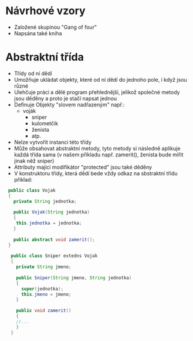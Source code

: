 # Návrhové vzory
* Založené skupinou "Gang of four"
* Napsána také kniha

# Abstraktní třída
* Třídy od ní dědí
* Umožňuje ukládat objekty, které od ní dědí do jednoho pole, i když jsou různé
* Ulehčuje práci a dělé program přehlednější, jelikož společné metody jsou děděny a proto je stačí napsat jednou  
* Definuje Objekty "slovem nadřazeným" např.:
  * voják
    * sniper
    * kulometčík
    * ženista
    * atp.
* Nelze vytvořit instanci této třídy
* Může obsahovat abstraktní metody, tyto metody si následně aplikuje každá třída sama (v našem příkladu např. zamerit(), ženista bude mířit jinak něž sniper)
* Attributy mající modifikátor "protected" jsou také děděny
* V konstruktoru třídy, která dědí bede vždy odkaz na sbstraktní třídu příklad: 
```java
 public class Vojak
 {
   private String jednotka;
   
   public Vojak(String jednotka)
   {
    this.jednotka = jednotka;
   }
   
   public abstract void zamerit();
 }
 
  public class Sniper extedns Vojak
  {
    private String jmeno;
    
    public Sniper(String jmeno, String jednotka)
    {
      super(jednotka);
      this.jmeno = jmeno;
    }
    
    public void zamerit()
    {
    //...
    }
  }
```

